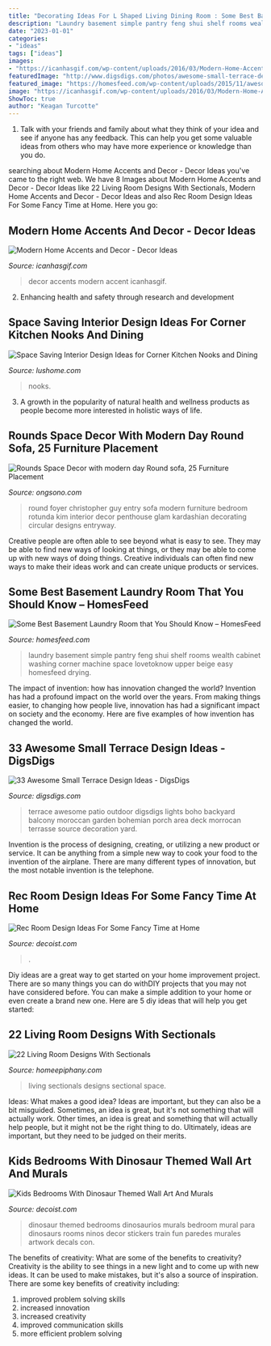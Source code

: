```yaml
---
title: "Decorating Ideas For L Shaped Living Dining Room : Some Best Basement Laundry Room That You Should Know – Homesfeed"
description: "Laundry basement simple pantry feng shui shelf rooms wealth cabinet washing corner machine space lovetoknow upper beige easy homesfeed drying"
date: "2023-01-01"
categories:
- "ideas"
tags: ["ideas"]
images:
- "https://icanhasgif.com/wp-content/uploads/2016/03/Modern-Home-Accents-and-Decor-1024x768.jpg"
featuredImage: "http://www.digsdigs.com/photos/awesome-small-terrace-design-ideas-33.jpg"
featured_image: "https://homesfeed.com/wp-content/uploads/2015/11/awesome-beige-basement-laundry-room-idea-with-floating-wall-cabinet-adn-compact-washing-and-drying-machine-with-diamond-shaped-tile-flooring.jpg"
image: "https://icanhasgif.com/wp-content/uploads/2016/03/Modern-Home-Accents-and-Decor-1024x768.jpg"
ShowToc: true
author: "Keagan Turcotte"
---
```



1. Talk with your friends and family about what they think of your idea and see if anyone has any feedback. This can help you get some valuable ideas from others who may have more experience or knowledge than you do.

	

		
searching about Modern Home Accents and Decor - Decor Ideas you've came to the right web. We have 8 Images about Modern Home Accents and Decor - Decor Ideas like 22 Living Room Designs With Sectionals, Modern Home Accents and Decor - Decor Ideas and also Rec Room Design Ideas For Some Fancy Time at Home. Here you go:
		
    
## Modern Home Accents And Decor - Decor Ideas

<img loading=lazy src="https://icanhasgif.com/wp-content/uploads/2016/03/Modern-Home-Accents-and-Decor-1024x768.jpg" onerror="this.onerror=null;this.src='https://tse1.mm.bing.net/th?id=OIP.bCfliMcV9UySAz_B0Q8i8QHaFj&amp;pid=15.1';" alt="Modern Home Accents and Decor - Decor Ideas">

_Source: icanhasgif.com_

>decor accents modern accent icanhasgif. 

	

2. Enhancing health and safety through research and development 

    
## Space Saving Interior Design Ideas For Corner Kitchen Nooks And Dining

<img loading=lazy src="http://www.lushome.com/wp-content/uploads/2015/05/corner-kitchen-nooks-built-in-benches-10.jpg" onerror="this.onerror=null;this.src='https://tse1.mm.bing.net/th?id=OIP.mHrd2jRlFLxd6u-WB7TOOgHaKD&amp;pid=15.1';" alt="Space Saving Interior Design Ideas for Corner Kitchen Nooks and Dining">

_Source: lushome.com_

>nooks. 

	

3. A growth in the popularity of natural health and wellness products as people become more interested in holistic ways of life. 

    
## Rounds Space Decor With Modern Day Round Sofa, 25 Furniture Placement

<img loading=lazy src="http://www.decor4all.com/wp-content/uploads/2014/07/round-sofas-modern-furniture-1.jpg" onerror="this.onerror=null;this.src='https://tse3.mm.bing.net/th?id=OIP._Ktqw0j6RfeqYTQ4hwnzqgHaLO&amp;pid=15.1';" alt="Rounds Space Decor with modern day Round sofa, 25 Furniture Placement">

_Source: ongsono.com_

>round foyer christopher guy entry sofa modern furniture bedroom rotunda kim interior decor penthouse glam kardashian decorating circular designs entryway. 

	

Creative people are often able to see beyond what is easy to see. They may be able to find new ways of looking at things, or they may be able to come up with new ways of doing things. Creative individuals can often find new ways to make their ideas work and can create unique products or services.

    
## Some Best Basement Laundry Room That You Should Know – HomesFeed

<img loading=lazy src="https://homesfeed.com/wp-content/uploads/2015/11/awesome-beige-basement-laundry-room-idea-with-floating-wall-cabinet-adn-compact-washing-and-drying-machine-with-diamond-shaped-tile-flooring.jpg" onerror="this.onerror=null;this.src='https://tse3.mm.bing.net/th?id=OIP.GXN_1duJP9q-whYXkYjopwHaLG&amp;pid=15.1';" alt="Some Best Basement Laundry Room that You Should Know – HomesFeed">

_Source: homesfeed.com_

>laundry basement simple pantry feng shui shelf rooms wealth cabinet washing corner machine space lovetoknow upper beige easy homesfeed drying. 

	

The impact of invention: how has innovation changed the world?
Invention has had a profound impact on the world over the years. From making things easier, to changing how people live, innovation has had a significant impact on society and the economy. Here are five examples of how invention has changed the world.

    
## 33 Awesome Small Terrace Design Ideas - DigsDigs

<img loading=lazy src="http://www.digsdigs.com/photos/awesome-small-terrace-design-ideas-33.jpg" onerror="this.onerror=null;this.src='https://tse1.mm.bing.net/th?id=OIP.y292q7-FCHT_LWydIaFaqQHaJ-&amp;pid=15.1';" alt="33 Awesome Small Terrace Design Ideas - DigsDigs">

_Source: digsdigs.com_

>terrace awesome patio outdoor digsdigs lights boho backyard balcony moroccan garden bohemian porch area deck morrocan terrasse source decoration yard. 

	

Invention is the process of designing, creating, or utilizing a new product or service. It can be anything from a simple new way to cook your food to the invention of the airplane. There are many different types of innovation, but the most notable invention is the telephone.

    
## Rec Room Design Ideas For Some Fancy Time At Home

<img loading=lazy src="https://cdn.decoist.com/wp-content/uploads/2013/01/fun-room-at-home-with-bar-chairs.jpg" onerror="this.onerror=null;this.src='https://tse4.mm.bing.net/th?id=OIP.o3hdloTQUbksWBHfBW8ErwHaE8&amp;pid=15.1';" alt="Rec Room Design Ideas For Some Fancy Time at Home">

_Source: decoist.com_

>. 

	

Diy ideas are a great way to get started on your home improvement project. There are so many things you can do withDIY projects that you may not have considered before. You can make a simple addition to your home or even create a brand new one. Here are 5 diy ideas that will help you get started:

    
## 22 Living Room Designs With Sectionals

<img loading=lazy src="https://homeepiphany.com/wp-content/uploads/2015/11/22-Living-Room-Designs-With-Sectionals-3.jpg" onerror="this.onerror=null;this.src='https://tse3.mm.bing.net/th?id=OIP.j9vWaC69AKa43XKl9iJvdQHaE8&amp;pid=15.1';" alt="22 Living Room Designs With Sectionals">

_Source: homeepiphany.com_

>living sectionals designs sectional space. 

	

Ideas: What makes a good idea?
Ideas are important, but they can also be a bit misguided. Sometimes, an idea is great, but it's not something that will actually work. Other times, an idea is great and something that will actually help people, but it might not be the right thing to do. Ultimately, ideas are important, but they need to be judged on their merits.

    
## Kids Bedrooms With Dinosaur Themed Wall Art And Murals

<img loading=lazy src="http://cdn.decoist.com/wp-content/uploads/2014/05/Dinosaur-Themed-Bedrooms-Ideas.jpg" onerror="this.onerror=null;this.src='https://tse4.mm.bing.net/th?id=OIP.gnrseDVFUcmrjgPwfs1sJAHaJN&amp;pid=15.1';" alt="Kids Bedrooms With Dinosaur Themed Wall Art And Murals">

_Source: decoist.com_

>dinosaur themed bedrooms dinosaurios murals bedroom mural para dinosaurs rooms ninos decor stickers train fun paredes murales artwork decals con. 

	

The benefits of creativity: What are some of the benefits to creativity?
Creativity is the ability to see things in a new light and to come up with new ideas. It can be used to make mistakes, but it's also a source of inspiration. There are some key benefits of creativity including: 
1. improved problem solving skills 
2. increased innovation 
3. increased creativity 
4. improved communication skills 
5. more efficient problem solving 

